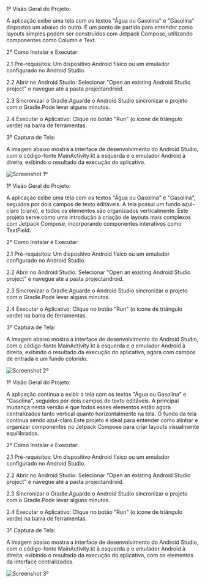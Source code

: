 1º Visão Geral do Projeto:

A aplicação exibe uma tela com os textos "Água ou Gasolina" e "Gasolina" dispostos um abaixo do outro. É um ponto de partida para entender como layouts simples podem ser construídos com Jetpack Compose, utilizando componentes como Column e Text.

2º Como Instalar e Executar:

2.1 Pré-requisitos: Um dispositivo Android físico ou um emulador configurado no Android Studio.

 2.2 Abrir no Android Studio: Selecionar "Open an existing Android Studio project" e navegue até a pasta projectandroid.
 
 2.3 Sincronizar o Gradle:Aguarde o Android Studio sincronizar o projeto com o Gradle.Pode levar alguns minutos.
 
 2.4 Executar o Aplicativo: Clique no botão "Run" (o ícone de triângulo verde) na barra de ferramentas.

3º Captura de Tela:

A imagem abaixo mostra a interface de desenvolvimento do Android Studio, com o código-fonte MainActivity.kt à esquerda e o emulador Android à direita, exibindo o resultado da execução do aplicativo.

![Screenshot 1º](https://github.com/user-attachments/assets/cec71f76-d884-4abc-85cf-00925fee6493)

1º Visão Geral do Projeto:

A aplicação exibe uma tela com os textos "Água ou Gasolina" e "Gasolina", seguidos por dois campos de texto editáveis. A tela possui um fundo azul-claro (ciano), e todos os elementos são organizados verticalmente. Este projeto serve como uma introdução à criação de layouts mais complexos com Jetpack Compose, incorporando componentes interativos como TextField.

2º Como Instalar e Executar:

2.1 Pré-requisitos: Um dispositivo Android físico ou um emulador configurado no Android Studio.

 2.2 Abrir no Android Studio: Selecionar "Open an existing Android Studio project" e navegue até a pasta projectandroid.
 
 2.3 Sincronizar o Gradle:Aguarde o Android Studio sincronizar o projeto com o Gradle.Pode levar alguns minutos.
 
 2.4 Executar o Aplicativo: Clique no botão "Run" (o ícone de triângulo verde) na barra de ferramentas.

3º Captura de Tela:

A imagem abaixo mostra a interface de desenvolvimento do Android Studio, com o código-fonte MainActivity.kt à esquerda e o emulador Android à direita, exibindo o resultado da execução do aplicativo, agora com campos de entrada e um fundo colorido.


![Screenshot 2º](https://github.com/user-attachments/assets/78bdab4e-e90a-4109-a6d1-159a7f466ac3)


1º Visão Geral do Projeto:

A aplicação continua a exibir a tela com os textos "Água ou Gasolina" e "Gasolina", seguidos por dois campos de texto editáveis. A principal mudança nesta versão é que todos esses elementos estão agora centralizados tanto vertical quanto horizontalmente na tela. O fundo da tela continua sendo azul-claro.Este projeto é ideal para entender como alinhar e organizar componentes no Jetpack Compose para criar layouts visualmente equilibrados.

2º Como Instalar e Executar:

2.1 Pré-requisitos: Um dispositivo Android físico ou um emulador configurado no Android Studio.

 2.2 Abrir no Android Studio: Selecionar "Open an existing Android Studio project" e navegue até a pasta projectandroid.
 
 2.3 Sincronizar o Gradle:Aguarde o Android Studio sincronizar o projeto com o Gradle.Pode levar alguns minutos.
 
 2.4 Executar o Aplicativo: Clique no botão "Run" (o ícone de triângulo verde) na barra de ferramentas.

3º Captura de Tela:

A imagem abaixo mostra a interface de desenvolvimento do Android Studio, com o código-fonte MainActivity.kt à esquerda e o emulador Android à direita, exibindo o resultado da execução do aplicativo, com os elementos da interface centralizados.

![Screenshot 3º](https://github.com/user-attachments/assets/e398afad-a17b-4cf2-98e4-d028306ffa4a)
